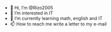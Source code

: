 - 👋 Hi, I’m @Rizo2005
- 👀 I’m interested in IT
- 🌱 I’m currently learning math, english and IT
- 📫 How to reach me write a letter to my e-mail
<!---
Rizo2005/Rizo2005 is a ✨ special ✨ repository because its `README.md` (this file) appears on your GitHub profile.
You can click the Preview link to take a look at your changes.
--->
